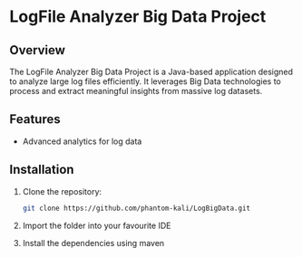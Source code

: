 # LogFile Analyzer Big Data Project

## Overview

The LogFile Analyzer Big Data Project is a Java-based application designed to analyze large log files efficiently. It leverages Big Data technologies to process and extract meaningful insights from massive log datasets.

## Features

- Advanced analytics for log data

## Installation

1. Clone the repository:

   ```bash
   git clone https://github.com/phantom-kali/LogBigData.git
   ```
2. Import the folder into your favourite IDE

3. Install the dependencies using maven

   
